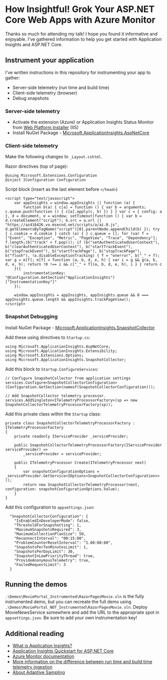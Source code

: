 # How Insightful! Grok Your ASP.NET Core Web Apps with Azure Monitor

Thanks so much for attending my talk! I hope you found it informative and enjoyable. I've gathered information to help you get started with Application Insights and ASP.NET Core.

## Instrument your application

I've written instructions in this repository for instrumenting your app to gather:

* Server-side telemetry (run time and build time)
* Client-side telemetry (browser)
* Debug snapshots

### Server-side telemetry

* Activate the extension (Azure) or Application Insights Status Monitor from [Web Platform Installer](https://www.microsoft.com/web/downloads/platform.aspx) (IIS)
* Install NuGet Package - [Microsoft.ApplicationInsights.AspNetCore](https://www.nuget.org/packages/Microsoft.ApplicationInsights.AspNetCore)

### Client-side telemetry 

Make the following changes to `_Layout.cshtml`.

Razor directives (top of page):

```
@using Microsoft.Extensions.Configuration
@inject IConfiguration Configuration
```

Script block (insert as the last element before `</head>`)

```
<script type="text/javascript">
	var appInsights = window.appInsights || function (a) {
		function b(a) { c[a] = function () { var b = arguments; c.queue.push(function () { c[a].apply(c, b) }) } } var c = { config: a }, d = document, e = window; setTimeout(function () { var b = d.createElement("script"); b.src = a.url || "https://az416426.vo.msecnd.net/scripts/a/ai.0.js", d.getElementsByTagName("script")[0].parentNode.appendChild(b) }); try { c.cookie = d.cookie } catch (a) { } c.queue = []; for (var f = ["Event", "Exception", "Metric", "PageView", "Trace", "Dependency"]; f.length;)b("track" + f.pop()); if (b("setAuthenticatedUserContext"), b("clearAuthenticatedUserContext"), b("startTrackEvent"), b("stopTrackEvent"), b("startTrackPage"), b("stopTrackPage"), b("flush"), !a.disableExceptionTracking) { f = "onerror", b("_" + f); var g = e[f]; e[f] = function (a, b, d, e, h) { var i = g && g(a, b, d, e, h); return !0 !== i && c["_" + f](a, b, d, e, h), i } } return c
	}({
		instrumentationKey: "@Configuration.GetSection("ApplicationInsights")["InstrumentationKey"]"
	});

	window.appInsights = appInsights, appInsights.queue && 0 === appInsights.queue.length && appInsights.trackPageView();
</script>
```

### Snapshot Debugging

Install NuGet Package - [Microsoft.ApplicationInsights.SnapshotCollector](https://www.nuget.org/packages/Microsoft.ApplicationInsights.SnapshotCollector/)

Add these using directives to `Startup.cs`:

```
using Microsoft.ApplicationInsights.AspNetCore;
using Microsoft.ApplicationInsights.Extensibility;
using Microsoft.Extensions.Options;
using Microsoft.ApplicationInsights.SnapshotCollector;
```

Add this block to `Startup.ConfigureServices`:

```
// Configure SnapshotCollector from application settings
services.Configure<SnapshotCollectorConfiguration>(Configuration.GetSection(nameof(SnapshotCollectorConfiguration)));

// Add SnapshotCollector telemetry processor.
services.AddSingleton<ITelemetryProcessorFactory>(sp => new SnapshotCollectorTelemetryProcessorFactory(sp));
```

Add this private class within the `Startup` class:

```
private class SnapshotCollectorTelemetryProcessorFactory : ITelemetryProcessorFactory
{
	private readonly IServiceProvider _serviceProvider;

	public SnapshotCollectorTelemetryProcessorFactory(IServiceProvider serviceProvider) =>
		_serviceProvider = serviceProvider;

	public ITelemetryProcessor Create(ITelemetryProcessor next)
	{
		var snapshotConfigurationOptions = _serviceProvider.GetService<IOptions<SnapshotCollectorConfiguration>>();
		return new SnapshotCollectorTelemetryProcessor(next, configuration: snapshotConfigurationOptions.Value);
	}
}
```

Add this configuration to `appsettings.json`:

```
  "SnapshotCollectorConfiguration": {
    "IsEnabledInDeveloperMode": false,
    "ThresholdForSnapshotting": 1,
    "MaximumSnapshotsRequired": 3,
    "MaximumCollectionPlanSize": 50,
    "ReconnectInterval": "00:15:00",
    "ProblemCounterResetInterval": "1.00:00:00",
    "SnapshotsPerTenMinutesLimit": 1,
    "SnapshotsPerDayLimit": 30,
    "SnapshotInLowPriorityThread": true,
    "ProvideAnonymousTelemetry": true,
    "FailedRequestLimit": 3
  }
```

## Running the demos

`.\Demos\MoviePortal_Instrumented\RazorPagesMovie.sln` is the fully instrumented demo, but you can recreate the full demo using `.\Demos\MoviePortal_NOT_Instrumented\RazorPagesMovie.sln`. Deploy MovieNewsService somewhere and add the URL to the appropriate spot in `appsettings.json`.  Be sure to add your own instrumentation key!

## Additional reading

* [What is Application Insights?](https://docs.microsoft.com/azure/application-insights/app-insights-overview?toc=/azure/azure-monitor/toc.json)
* [Application Insights Quickstart for ASP.NET Core](https://docs.microsoft.com/azure/application-insights/app-insights-dotnetcore-quick-start?toc=/azure/azure-monitor/toc.json)
* [Azure Monitor documentation](https://docs.microsoft.com/azure/azure-monitor/)
* [More information on the difference between run time and build time telemetry ingestion](https://docs.microsoft.com/azure/application-insights/app-insights-monitor-performance-live-website-now)
* [About Adaptive Sampling](https://docs.microsoft.com/azure/application-insights/app-insights-sampling#adaptive-sampling-at-your-web-server)
